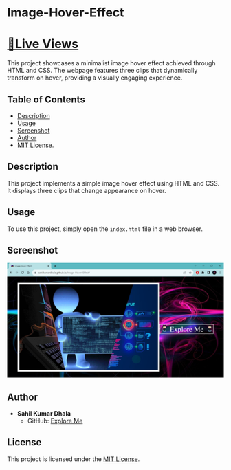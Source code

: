 # Image-Hover-Effect
# [📌Live Views](https://sahilkumardhala.github.io/Image-Hover-Effect/)

This project showcases a minimalist image hover effect achieved through HTML and CSS. The webpage features three clips that dynamically transform on hover, providing a visually engaging experience.

## Table of Contents

- [Description](#description)
- [Usage](#usage)
- [Screenshot](#screenshot)
- [Author](#author)
- [MIT License](LICENSE).

## Description

This project implements a simple image hover effect using HTML and CSS. It displays three clips that change appearance on hover.

## Usage

To use this project, simply open the `index.html` file in a web browser.

## Screenshot

![Screenshot](https://github.com/sahilkumardhala/Image-Hover-Effect/blob/main/Screenshot.jpg)

## Author

- **Sahil Kumar Dhala**
  - GitHub: [Explore Me](https://github.com/sahilkumardhala)
    
## License

This project is licensed under the [MIT License](LICENSE).
